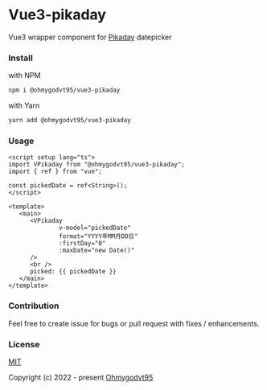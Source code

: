 # Vue3-pikaday

Vue3 wrapper component for [Pikaday](https://github.com/Pikaday/Pikaday) datepicker

### Install

with NPM
```bash
npm i @ohmygodvt95/vue3-pikaday 
```

with Yarn
```bash
yarn add @ohmygodvt95/vue3-pikaday 
```

### Usage

```vue
<script setup lang="ts">
import VPikaday from "@ohmygodvt95/vue3-pikaday";
import { ref } from "vue";

const pickedDate = ref<String>();
</script>

<template>
   <main>
      <VPikaday
              v-model="pickedDate"
              format="YYYY年MM月DD日"
              :firstDay="0"
              :maxDate="new Date()"
      />
      <br />
      picked: {{ pickedDate }}
   </main>
</template>
```

### Contribution
Feel free to create issue for bugs or pull request with fixes / enhancements.

### License

[MIT](./LICENSE)

Copyright (c) 2022 - present [Ohmygodvt95](https://github.com/ohmygodvt95)
